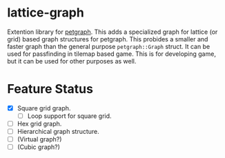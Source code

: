 # lattice-graph

Extention library for [petgraph](https://crates.io/crates/petgraph).
This adds a specialized graph for lattice (or grid) based graph structures for petgraph.
This probides a smaller and faster graph than the general purpose `petgraph::Graph` struct.
It can be used for passfinding in tilemap based game.
This is for developing game, but it can be used for other purposes as well.

# Feature Status
- [x] Square grid graph.
  - [ ] Loop support for square grid.
- [ ] Hex grid graph.
- [ ] Hierarchical graph structure.
- [ ] (Virtual graph?)
- [ ] (Cubic graph?)
